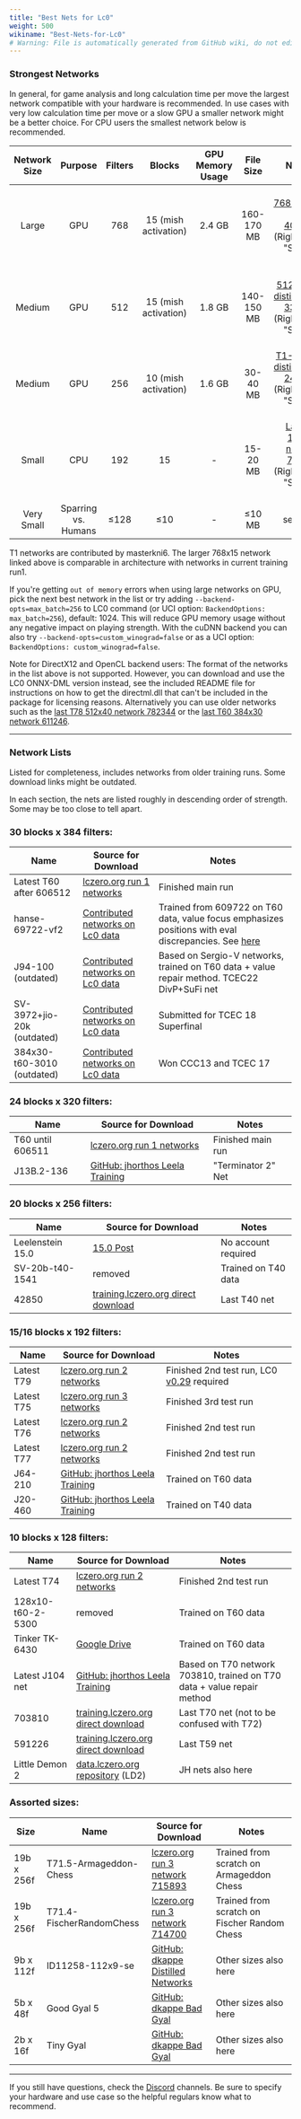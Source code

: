 ```yaml
---
title: "Best Nets for Lc0"
weight: 500
wikiname: "Best-Nets-for-Lc0"
# Warning: File is automatically generated from GitHub wiki, do not edit by hand.
---
```

### Strongest Networks

In general, for game analysis and long calculation time per move the largest network compatible with your hardware is recommended. In use cases with very low calculation time per move or a slow GPU a smaller network might be a better choice. For CPU users the smallest network below is recommended.

| Network Size | Purpose | Filters | Blocks | GPU Memory Usage | File Size | Network |
|:---:|:---:|:---:|:---:|:---:|:---:|:---:|
| Large | GPU | 768 | 15 (mish activation) | 2.4 GB | 160-170 MB | [T1-768x15x24h-swa-4000000](https://storage.lczero.org/files/networks-contrib/t1-768x15x24h-swa-4000000.pb.gz) (Right-click → "Save link as...") |
| Medium | GPU | 512 | 15 (mish activation) | 1.8 GB | 140-150 MB | [T1-512x15x8h-distilled-swa-3395000](https://storage.lczero.org/files/networks-contrib/t1-512x15x8h-distilled-swa-3395000.pb.gz) (Right-click → "Save link as...") |
| Medium | GPU | 256 | 10 (mish activation) | 1.6 GB | 30-40 MB | [T1-256x10-distilled-swa-2432500](https://storage.lczero.org/files/networks-contrib/t1-256x10-distilled-swa-2432500.pb.gz) (Right-click → "Save link as...") |
| Small | CPU | 192 | 15 | - | 15-20 MB | [Last T79 192x15 network: 792013](http://training.lczero.org/get_network?sha=195b450999e874d07aea2c09fd0db5eff9d4441ec1ad5a60a140fe8ea94c4f3a) (Right-click → "Save link as...") |
| Very Small | Sparring vs. Humans | ≤128 | ≤10 | - | ≤10 MB | see below |

T1 networks are contributed by masterkni6. The larger 768x15 network linked above is comparable in architecture with networks in current training run1.

If you're getting `out of memory` errors when using large networks on GPU, pick the next best network in the list or try adding `--backend-opts=max_batch=256` to LC0 command (or UCI option: `BackendOptions: max_batch=256`), default: 1024. This will reduce GPU memory usage without any negative impact on playing strength. With the cuDNN backend you can also try `--backend-opts=custom_winograd=false` or as a UCI option: `BackendOptions: custom_winograd=false`.

Note for DirectX12 and OpenCL backend users: The format of the networks in the list above is not supported. However, you can download and use the LC0 ONNX-DML version instead, see the included README file for instructions on how to get the directml.dll that can't be included in the package for licensing reasons. Alternatively you can use older networks such as the [last T78 512x40 network 782344](http://training.lczero.org/get_network?sha=d0ed346c32fbcc9eb2f0bc7e957d188c8ae428ee3ef7291fd5aa045fc6ef4ded) or the [last T60 384x30 network 611246](http://training.lczero.org/get_network?sha=7ca2381cfeac5c280f304e7027ffbea1b7d87474672e5d6fb16d5cd881640e04).

---

### Network Lists

Listed for completeness, includes networks from older training runs. Some download links might be outdated.

In each section, the nets are listed roughly in descending order of strength. Some may be too close to tell apart.

### 30 blocks x 384 filters:
| Name             | Source for Download               | Notes            |
|------------------|-----------------------------------|------------------|
| Latest T60 after 606512       | [lczero.org run 1 networks](http://training.lczero.org/networks/1) | Finished main run |
| hanse-69722-vf2  | [Contributed networks on Lc0 data](http://storage.lczero.org/files/networks-contrib/) | Trained from 609722 on T60 data, value focus emphasizes positions with eval discrepancies. See [here](https://github.com/hans-ekbrand/lczero-training/wiki) | 
| J94-100 (outdated)           | [Contributed networks on Lc0 data](http://storage.lczero.org/files/networks-contrib/) | Based on Sergio-V networks, trained on T60 data + value repair method. TCEC22 DivP+SuFi net |
| SV-3972+jio-20k (outdated)   | [Contributed networks on Lc0 data](http://storage.lczero.org/files/networks-contrib/) | Submitted for TCEC 18 Superfinal |
| 384x30-t60-3010 (outdated)   | [Contributed networks on Lc0 data](http://storage.lczero.org/files/networks-contrib/) | Won CCC13 and TCEC 17 |


### 24 blocks x 320 filters:
| Name              | Source for Download               | Notes            |
|-------------------|-----------------------------------|------------------|
| T60 until 606511  | [lczero.org run 1 networks](https://training.lczero.org/networks/1) | Finished main run |
| J13B.2-136        | [GitHub: jhorthos Leela Training](https://github.com/jhorthos/lczero-training/wiki/Leela-Training) | "Terminator 2" Net |


### 20 blocks x 256 filters:
| Name             | Source for Download               | Notes            |
|------------------|-----------------------------------|------------------|
| Leelenstein 15.0 | [15.0 Post](https://www.patreon.com/posts/leelenstein-15-0-38164065) | No account required |
| SV-20b-t40-1541  | removed | Trained on T40 data |
| 42850            | [training.lczero.org direct download](https://training.lczero.org/get_network?sha=00af53b081e80147172e6f281c01daf5ca19ada173321438914c730370aa4267) | Last T40 net |


### 15/16 blocks x 192 filters:
| Name             | Source for Download               | Notes            |
|------------------|-----------------------------------|------------------|
| Latest T79 | [lczero.org run 2 networks](https://training.lczero.org/networks/2) | Finished 2nd test run, LC0 [v0.29](https://github.com/LeelaChessZero/lc0/releases) required |
| Latest T75 | [lczero.org run 3 networks](https://training.lczero.org/networks/3) | Finished 3rd test run |
| Latest T76 | [lczero.org run 2 networks](https://training.lczero.org/networks/2) | Finished 2nd test run |
| Latest T77 | [lczero.org run 2 networks](https://training.lczero.org/networks/2) | Finished 2nd test run |
| J64-210    | [GitHub: jhorthos Leela Training](https://github.com/jhorthos/lczero-training/wiki/Leela-Training) | Trained on T60 data |
| J20-460    | [GitHub: jhorthos Leela Training](https://github.com/jhorthos/lczero-training/wiki/Leela-Training) | Trained on T40 data |


### 10 blocks x 128 filters:
| Name             | Source for Download               | Notes            |
|------------------|-----------------------------------|------------------|
| Latest T74        | [lczero.org run 2 networks](https://training.lczero.org/networks/2) | Finished 2nd test run |
| 128x10-t60-2-5300 | removed | Trained on T60 data |
| Tinker TK-6430   | [Google Drive](https://drive.google.com/file/d/19NCoFoS3AxtsCpOHejQIaYkPqRv6Vjfs/view) | Trained on T60 data |
| Latest J104 net   | [GitHub: jhorthos Leela Training](https://github.com/jhorthos/lczero-training/wiki/Leela-Training) | Based on T70 network 703810, trained on T70 data + value repair method |
| 703810            | [training.lczero.org direct download](https://training.lczero.org/get_network?sha=b30e742bcfd905815e0e7dbd4e1bafb41ade748f85d006b8e28758f1a3107ae3) | Last T70 net (not to be confused with T72) |
| 591226            | [training.lczero.org direct download](https://training.lczero.org/get_network?sha=47e3f899519dc1bc95496a457b77730fce7b0b89b6187af5c01ecbbd02e88398) | Last T59 net |
| Little Demon 2    | [data.lczero.org repository](https://storage.lczero.org/files/networks-contrib/) (LD2) | JH nets also here |


### Assorted sizes:
| Size   | Name             | Source for Download               | Notes            |
|--------|------------------|-----------------------------------|------------------|
| 19b x 256f | T71.5-Armageddon-Chess| [lczero.org run 3 network 715893](http://training.lczero.org/get_network?sha=cb4dcd82a72472daefaca85b7580ef73a7a4eda58e0d1de22e342d4d5874ff07) | Trained from scratch on Armageddon Chess |
| 19b x 256f | T71.4-FischerRandomChess| [lczero.org run 3 network 714700](https://training.lczero.org/get_network?sha=32d49c67db759a8794042a53d675e5c757a319ae696153b95970ab6099d8fc2d) | Trained from scratch on Fischer Random Chess |
| 9b x 112f  | ID11258-112x9-se | [GitHub: dkappe Distilled Networks](https://github.com/dkappe/leela-chess-weights/wiki/Distilled-Networks) | Other sizes also here |
| 5b x 48f   | Good Gyal 5      | [GitHub: dkappe Bad Gyal](https://github.com/dkappe/leela-chess-weights/wiki/Bad-Gyal) | Other sizes also here |
| 2b x 16f   | Tiny Gyal        | [GitHub: dkappe Bad Gyal](https://github.com/dkappe/leela-chess-weights/wiki/Bad-Gyal) | Other sizes also here |

---

If you still have questions, check the [Discord](https://discord.gg/pKujYxD) channels. Be sure to specify your hardware and use case so the helpful regulars know what to recommend.